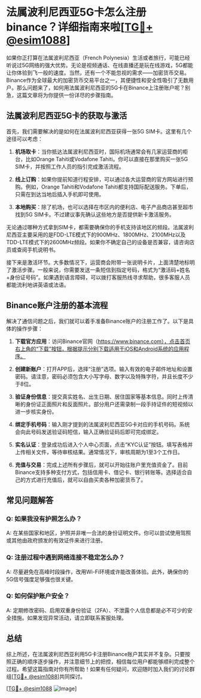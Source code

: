 # 法属波利尼西亚5G卡怎么注册binance？详细指南来啦[[TG💪+ @esim1088](https://t.me/s/esim1088)]

如果你正打算在法属波利尼西亚（French Polynesia）生活或者旅行，可能已经听说过5G网络的强大优势。无论是视频通话、在线直播还是玩在线游戏，5G都能让你体验到飞一般的速度。当然，还有一个不能忽视的需求——加密货币交易。Binance作为全球最大的加密货币交易平台之一，其便捷性和安全性吸引了无数用户。那么问题来了，如何用法属波利尼西亚的5G卡在Binance上注册账户呢？别急，这篇文章将为你提供一份详尽的步骤指南。

## 法属波利尼西亚5G卡的获取与激活

首先，我们需要解决的是如何在法属波利尼西亚获得一张5G SIM卡。这里有几个途径可以考虑：

1. **机场取卡**：当你抵达法属波利尼西亚时，国际机场通常会有几家运营商的柜台，比如Orange Tahiti或Vodafone Tahiti。你可以直接在那里购买一张5G SIM卡，并按照工作人员的指引完成激活流程。

2. **线上订购**：如果你提前知道行程安排，可以通过各大运营商的官方网站进行预购。例如，Orange Tahiti和Vodafone Tahiti都支持国际配送服务。下单后，只需在到达当地后插入手机即可使用。

3. **本地购买**：除了机场，也可以选择在市区内的便利店、电子产品商店甚至超市找到5G SIM卡。不过建议事先确认这些地方是否提供新卡激活服务。

无论通过哪种方式拿到SIM卡，都需要确保你的手机支持该地区的频段。法属波利尼西亚主要采用的是FDD-LTE模式下的900MHz、1800MHz、2100MHz以及TDD-LTE模式下的2600MHz频段。如果你不确定自己的设备是否兼容，请咨询店员或查阅手机说明书。

接下来是激活环节。大多数情况下，运营商会附带一张说明卡片，上面清楚地标明了激活步骤。一般来说，你需要发送一条短信到指定号码，格式为“激活码+姓名+身份证号码”。如果遇到语言障碍，可以拨打客服热线寻求帮助，很多客服人员都能流利地讲英语或法语。

## Binance账户注册的基本流程

解决了通信问题之后，我们就可以着手准备Binance账户的注册工作了。以下是具体的操作步骤：

1. **下载官方应用**：访问Binance官网（https://www.binance.com），点击首页右上角的“下载”按钮，根据提示分别下载适用于iOS和Android系统的应用程序。

2. **创建新账户**：打开APP后，选择“注册”选项。输入有效的电子邮件地址和设置密码。请注意，密码必须包含大小写字母、数字以及特殊字符，并且长度不少于8位。

3. **验证身份信息**：提交真实姓名、出生日期、居住国家等基本信息。同时上传清晰的身份证正面照片和反面照片。部分用户还需录制一段手持证件的短视频以进一步核实身份。

4. **绑定手机号码**：输入刚才提到的法属波利尼西亚5G卡对应的手机号码。系统会向此号码发送验证码短信，输入正确验证码后即可完成绑定。

5. **实名认证**：登录成功后进入个人中心页面，点击“KYC认证”按钮。填写表格并上传相关文件，等待审核结果。通常情况下，审核周期为1至3个工作日。

6. **充值与交易**：完成上述所有步骤后，就可以开始往账户里充值资金了。目前Binance支持多种支付方式，包括信用卡、借记卡、银行转账等。选择适合自己的方式进行充值后，就可以自由买卖各种加密货币了。

## 常见问题解答

### Q: 如果我没有护照怎么办？
A: 在某些国家和地区，护照并非唯一合法的身份证明文件。你可以尝试使用驾照或其他由政府颁发的有效证件来进行注册。

### Q: 注册过程中遇到网络连接不稳定怎么办？
A: 尽量避免在高峰时段操作，改用Wi-Fi环境或许能改善体验。此外，确保你的5G信号强度足够强也很关键。

### Q: 如何保护账户安全？
A: 定期修改密码、启用双重身份验证（2FA）、不泄露个人信息都是必不可少的安全措施。如果发现异常活动，请立即联系客服处理。

## 总结

综上所述，在法属波利尼西亚利用5G卡注册Binance账户其实并不复杂。只要按照正确的顺序逐步操作，并注意细节上的把控，相信每位用户都能够顺利完成整个过程。希望这篇指南对你有所帮助！如果有任何疑问，欢迎随时加入我们的讨论群组[[TG💪+ @esim1088](https://t.me/s/esim1088)]共同探讨。

[[TG💪+ @esim1088](https://t.me/s/esim1088) ![Image](https://i.postimg.cc/4NQfJmqS/Snipaste-2025-05-13-00-14-12.png)]